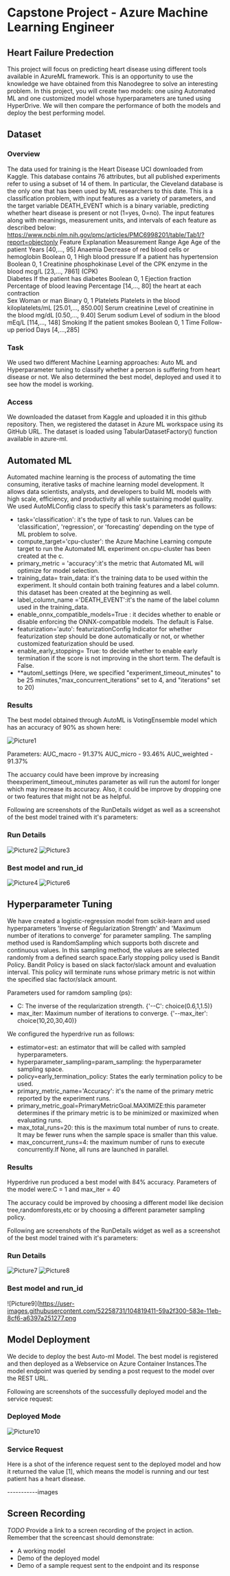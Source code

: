 

# Capstone Project - Azure Machine Learning Engineer 
   ## Heart Failure Predection 
This project will focus on predicting heart disease using different tools available in AzureML framework. This is an opportunity to use the knowledge we have obtained from this Nanodegree to solve an interesting problem. In this project, you will create two models: one using Automated ML and one customized model whose hyperparameters are tuned using HyperDrive. We will then compare the performance of both the models and deploy the best performing model.
  
## Dataset

### Overview
The data used for training is the Heart Disease UCI downloaded from Kaggle. This database contains 76 attributes, but all published experiments refer to using a subset of 14 of them. In particular, the Cleveland database is the only one that has been used by ML researchers to this date. This is a classification problem, with input features as a variety of parameters, and the target variable DEATH_EVENT which is a binary variable, predicting whether heart disease is present or not (1=yes, 0=no). The input features along with meanings, measurement units, and intervals of each feature as described below:
https://www.ncbi.nlm.nih.gov/pmc/articles/PMC6998201/table/Tab1/?report=objectonly
Feature	Explanation	Measurement	Range
Age	Age of the patient	Years	[40,..., 95] 
Anaemia	Decrease of red blood cells or hemoglobin	Boolean	0, 1
High blood pressure	If a patient has hypertension	Boolean	0, 1
Creatinine phosphokinase	Level of the CPK enzyme in the blood	mcg/L	[23,..., 7861]
(CPK)			
Diabetes	If the patient has diabetes	Boolean	0, 1
Ejection fraction	Percentage of blood leaving	Percentage	[14,..., 80]
	the heart at each contraction		
Sex	Woman or man	Binary	0, 1
Platelets	Platelets in the blood	kiloplatelets/mL	[25.01,..., 850.00]
Serum creatinine	Level of creatinine in the blood	mg/dL	[0.50,..., 9.40]
Serum sodium	Level of sodium in the blood	mEq/L	[114,..., 148]
Smoking	If the patient smokes	Boolean	0, 1
Time	Follow-up period	Days	[4,...,285]



### Task
We used two different Machine Learning approaches: Auto ML and Hyperparameter tuning to classify whether a person is suffering from heart disease or not. We also determined the best model, deployed and used it to see how the model is working.

### Access
We downloaded the dataset from Kaggle and uploaded it in this github repository. Then, we registered the dataset in Azure ML workspace using its GitHub URL. The dataset is loaded using TabularDatasetFactory() function available in azure-ml.

## Automated ML
Automated machine learning is the process of automating the time consuming, iterative tasks of machine learning model development. It allows data scientists, analysts, and developers to build ML models with high scale, efficiency, and productivity all while sustaining model quality.
 We used AutoMLConfig class to specify this task's parameters as follows:
 
 - task='classification': it's the type of task to run. Values can be 'classification', 'regression', or 'forecasting' depending on the type of ML problem   	to solve.
 - compute_target='cpu-cluster': the Azure Machine Learning compute target to run the Automated ML experiment on.cpu-cluster has been created at the c.
 - primary_metric = 'accuracy':it's the metric that Automated ML will optimize for model selection.
 - training_data= train_data: it's the training data to be used within the experiment. It should contain both training features and a label column. this   	dataset has been created at the beginning as well.
 - label_column_name ='DEATH_EVENT':it's the name of the label column used in the training_data. 
 - enable_onnx_compatible_models=True : it decides whether to enable or disable enforcing the ONNX-compatible models. The default is False.
 - featurization='auto': featurizationConfig Indicator for whether featurization step should be done automatically or not, or whether customized 	   	featurization should be used. 
  - enable_early_stopping= True: to decide whether to enable early termination if the score is not improving in the short term. The default is False.
  - **automl_settings (Here, we specified "experiment_timeout_minutes" to be 25 minutes,"max_concurrent_iterations" set to 4, and "iterations" set to 20)

### Results

The best model obtained through AutoML is VotingEnsemble model which has an accuracy of 90% as shown here:

![Picture1](https://user-images.githubusercontent.com/52258731/104819266-72f76f80-583d-11eb-9a92-d0be147fc97f.png)

Parameters:
   AUC_macro - 91.37%
   AUC_micro - 93.46%
   AUC_weighted - 91.37%

The accuarcy could have been improve by increasing theexperiment_timeout_minutes parameter as will run the automl for longer which may increase its accuracy. Also, it could be improve by dropping one or two features that might not be as helpful. 

Following are screenshots of the RunDetails widget as well as a screenshot of the best model trained with it's parameters:

### Run Details

![Picture2](https://user-images.githubusercontent.com/52258731/104819295-97534c00-583d-11eb-8455-3c598e3d1d76.png)
![Picture3](https://user-images.githubusercontent.com/52258731/104819321-c1a50980-583d-11eb-9e5a-09603c129bd8.png)

### Best model and run_id

![Picture4](https://user-images.githubusercontent.com/52258731/104819354-ef8a4e00-583d-11eb-9a54-be389fb71301.png)
![Picture6](https://user-images.githubusercontent.com/52258731/104819364-00d35a80-583e-11eb-9953-d39eb5cc6aa6.png)


## Hyperparameter Tuning

We have created a logistic-regression model from scikit-learn and used hyperparameters 'Inverse of Regularization Strength' and 'Maximum number of iterations to converge' for parameter sampling. The sampling method used is RandomSampling which supports both discrete and continuous values. In this sampling method, the values are selected randomly from a defined search space.Early stopping policy used is Bandit Policy. Bandit Policy is based on slack factor/slack amount and evaluation interval. This policy will terminate runs whose primary metric is not within the specified slac factor/slack amount.

Parameters used for ramdom sampling (ps):

   - C: The inverse of the reqularization strength. {'--C': choice(0.6,1,1.5)}
   - max_iter: Maximum number of iterations to converge. {'--max_iter': choice(10,20,30,40)}

We configured the hyperdrive run as follows:

 - estimator=est: an estimator that will be called with sampled hyperparameters.
 - hyperparameter_sampling=param_sampling: the hyperparameter sampling space.
 - policy=early_termination_policy: States the early termination policy to be used.
 - primary_metric_name='Accuracy': it's the name of the primary metric reported by the experiment runs.
 - primary_metric_goal=PrimaryMetricGoal.MAXIMIZE:this parameter determines if the primary metric is to be minimized or maximized when evaluating runs.
 - max_total_runs=20: this is the maximum total number of runs to create. It may be fewer runs when the sample space is smaller than this value.
 - max_concurrent_runs=4: the maximum number of runs to execute concurrently.If None, all runs are launched in parallel.

### Results

Hyperdrive run produced a best model with 84% accuracy. Parameters of the model were:C = 1 and max_iter = 40

The accuracy could be improved by choosing a different model like decision tree,randomforests,etc or by choosing a different parameter sampling policy.

Following are screenshots of the RunDetails widget as well as a screenshot of the best model trained with it's parameters:

### Run Details

![Picture7](https://user-images.githubusercontent.com/52258731/104819380-22344680-583e-11eb-9e57-5479d0a8827a.png)
![Picture8](https://user-images.githubusercontent.com/52258731/104819385-31b38f80-583e-11eb-9d15-55c4a5af68d6.png)

### Best model and run_id

![Picture9](https://user-images.githubusercontent.com/52258731/104819411-59a2f300-583e-11eb-8cf6-a6397a251277.png

## Model Deployment 
We decide to deploy the best Auto-ml Model. The best model is registered and then deployed as a Webservice on Azure Container Instances.The model endpoint was queried by sending a post request to the model over the REST URL.

Following are screenshots of the successfully deployed model and the service request:

### Deployed Mode

![Picture10](https://user-images.githubusercontent.com/52258731/104819428-83f4b080-583e-11eb-9240-e7da2323b1dc.png)

### Service Request
Here is a shot of the inference request sent to the deployed model and how it returned the value [1], which means the model is running and our test patient has a heart disease.

-----------images

## Screen Recording
*TODO* Provide a link to a screen recording of the project in action. Remember that the screencast should demonstrate:
- A working model
- Demo of the deployed  model
- Demo of a sample request sent to the endpoint and its response

